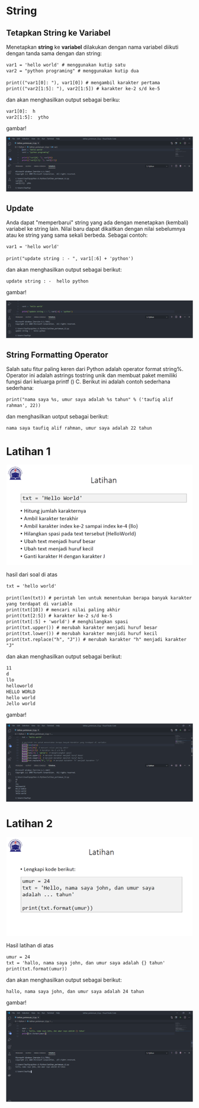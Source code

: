 # String


## Tetapkan String ke Variabel
Menetapkan **string** ke **variabel** dilakukan dengan nama variabel diikuti dengan tanda sama dengan dan string:

	var1 = 'hello world' # menggunakan kutip satu
	var2 = "python programing" # menggunakan kutip dua

	print(("var1[0]: "), var1[0]) # mengambil karakter pertama
	print(("var2[1:5]: "), var2[1:5]) # karakter ke-2 s/d ke-5

dan akan menghasilkan output sebagai beriku:

	var1[0]:  h
	var2[1:5]:  ytho

gambar!

![01.png](/gambar/01.png)


## Update
Anda dapat "memperbarui" string yang ada dengan menetapkan (kembali) variabel ke string lain. 
Nilai baru dapat dikaitkan dengan nilai sebelumnya atau ke string yang sama sekali berbeda. 
Sebagai contoh:

	var1 = 'hello world'

	print("update string : - ", var1[:6] + 'python')

dan akan menghasilkan output sebagai berikut:

	update string : -  hello python

gambar!

![02.png](/gambar/02.png)


## String Formatting Operator
Salah satu fitur paling keren dari Python adalah operator format string%. 
Operator ini adalah astrings tostring unik dan membuat paket memiliki fungsi dari keluarga printf () C. 
Berikut ini adalah contoh sederhana sederhana:

	print("nama saya %s, umur saya adalah %s tahun" % ('taufiq alif rahman', 22))

dan menghasilkan uotput sebagai berikut:

	nama saya taufiq alif rahman, umur saya adalah 22 tahun


# Latihan 1

![03.png](/gambar/03.png)

hasil dari soal di atas

	txt = 'hello world'

	print(len(txt)) # perintah len untuk menentukan berapa banyak karakter yang terdapat di variable
	print(txt[10]) # mencari nilai paling akhir 
	print(txt[2:5]) # karakter ke-2 s/d ke-5
	print(txt[:5] + 'world') # menghilangkan spasi
	print(txt.upper()) # merubah karakter menjadi huruf besar
	print(txt.lower()) # merubah karakter menjidi huruf kecil
	print(txt.replace("h", "J")) # merubah karakter "h" menjadi karakter "J"

dan akan menghasilkan output sebagai berikut:

	11
	d
	llo
	helloworld
	HELLO WORLD
	hello world
	Jello world
gambar!

![05.png](/gambar/05.png)

# Latihan 2

![04.png](/gambar/04.png)

Hasil latihan di atas

	umur = 24
	txt = 'hallo, nama saya john, dan umur saya adalah {} tahun'
	print(txt.format(umur))

dan akan menghasilkan output sebagai berikut:

	hallo, nama saya john, dan umur saya adalah 24 tahun

gambar!

![06.png](/gambar/06.png)